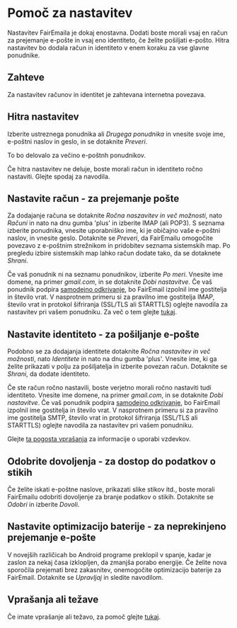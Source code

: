 # Pomoč za nastavitev

Nastavitev FairEmaila je dokaj enostavna. Dodati boste morali vsaj en račun za prejemanje e-pošte in vsaj eno identiteto, če želite pošiljati e-pošto. Hitra nastavitev bo dodala račun in identiteto v enem koraku za vse glavne ponudnike.

## Zahteve

Za nastavitev računov in identitet je zahtevana internetna povezava.

## Hitra nastavitev

Izberite ustreznega ponudnika ali *Drugega ponudnika* in vnesite svoje ime, e-poštni naslov in geslo, in se dotaknite *Preveri*.

To bo delovalo za večino e-poštnh ponudnikov.

Če hitra nastavitev ne deluje, boste morali račun in identiteto ročno nastaviti. Glejte spodaj za navodila.

## Nastavite račun - za prejemanje pošte

Za dodajanje računa se dotaknite *Ročna naszavitev in več možnosti*, nato *Računi* in nato na dnu gumba 'plus' in izberite IMAP (ali POP3). S seznama izberite ponudnika, vnesite uporabniško ime, ki je običajno vaše e-poštni naslov, in vnesite geslo. Dotaknite se *Preveri*, da FairEmailu omogočite povezavo z e-poštnim strežnikom in pridobitev seznama sistemskih map. Po pregledu izbire sistemskih map lahko račun dodate tako, da se dotaknete *Shrani*.

Če vaš ponudnik ni na seznamu ponudnikov, izberite *Po meri*. Vnesite ime domene, na primer *gmail.com*, in se dotaknite *Dobi nastavitve*. Če vaš ponudnik podpira [samodejno odkrivanje](https://tools.ietf.org/html/rfc6186), bo FairEmail izpolnil ime gostitelja in število vrat. V nasprotnem primeru si za pravilno ime gostitelja IMAP, število vrat in protokol šifriranja (SSL/TLS ali STARTTLS) oglejte navodila za nastavitev pri vašem ponudniku. Za več o tem glejte [tukaj](https://github.com/M66B/FairEmail/blob/master/FAQ.md#authorizing-accounts).

## Nastavite identiteto - za pošiljanje e-pošte

Podobno se za dodajanja identitete dotaknite *Ročna nastavitev in več možnosti*, nato *Identitete* in nato na dnu gumba 'plus'. Vnesite ime, ki ga želite prikazati v polju za pošiljatelja in izberite povezan račun. Dotaknite se *Shrani*, da dodate identiteto.

Če ste račun ročno nastavili, boste verjetno morali ročno nastaviti tudi identiteto. Vnesite ime domene, na primer *gmail.com*, in se dotaknite *Dobi nastavitve*. Če vaš ponudnik podpira [samodejno odkrivanje](https://tools.ietf.org/html/rfc6186), bo FairEmail izpolnil ime gostitelja in število vrat. V nasprotnem primeru si za pravilno ime gostitelja SMTP, število vrat in protokol šifriranja (SSL/TLS ali STARTTLS) oglejte navodila za nastavitev pri vašem ponudniku.

Glejte [ta pogosta vprašanja](https://github.com/M66B/FairEmail/blob/master/FAQ.md#FAQ9) za informacije o uporabi vzdevkov.

## Odobrite dovoljenja - za dostop do podatkov o stikih

Če želite iskati e-poštne naslove, prikazati slike stikov itd., boste morali FairEmailu odobriti dovoljenje za branje podatkov o stikih. Dotaknite se *Odobri* in izberite *Dovoli*.

## Nastavite optimizacijo baterije - za neprekinjeno prejemanje e-pošte

V novejših različicah bo Android programe preklopil v spanje, kadar je zaslon za nekaj časa izklopljen, da zmanjša porabo energije. Če želite nova sporočila prejemati brez zakasnitev, onemogočite optimizacijo baterije za FairEmail. Dotaknite se *Upravljaj* in sledite navodilom.

## Vprašanja ali težave

Če imate vprašanje ali težavo, za pomoč glejte [tukaj](https://github.com/M66B/FairEmail/blob/master/FAQ.md).